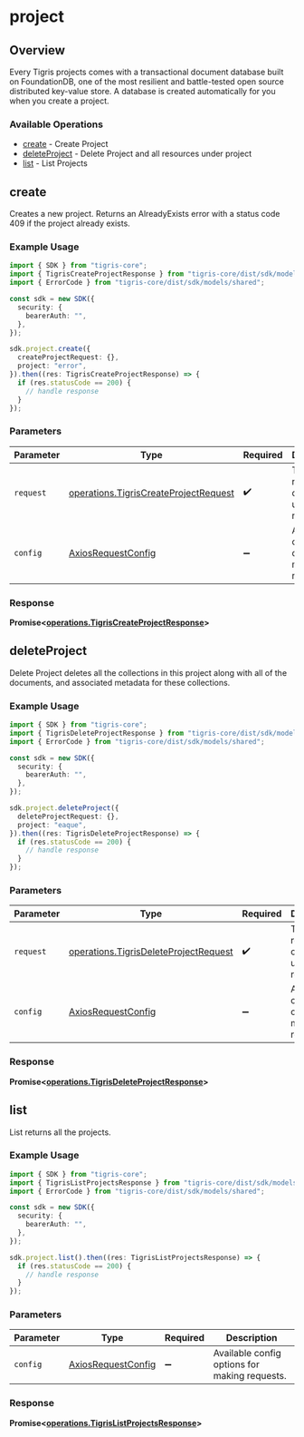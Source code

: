 # project

## Overview

Every Tigris projects comes with a transactional document database built on FoundationDB, one of the most resilient and battle-tested open source distributed key-value store. A database is created automatically for you when you create a project.

### Available Operations

* [create](#create) - Create Project
* [deleteProject](#deleteproject) - Delete Project and all resources under project
* [list](#list) - List Projects

## create

Creates a new project. Returns an AlreadyExists error with a status code 409 if the project already exists.

### Example Usage

```typescript
import { SDK } from "tigris-core";
import { TigrisCreateProjectResponse } from "tigris-core/dist/sdk/models/operations";
import { ErrorCode } from "tigris-core/dist/sdk/models/shared";

const sdk = new SDK({
  security: {
    bearerAuth: "",
  },
});

sdk.project.create({
  createProjectRequest: {},
  project: "error",
}).then((res: TigrisCreateProjectResponse) => {
  if (res.statusCode == 200) {
    // handle response
  }
});
```

### Parameters

| Parameter                                                                                      | Type                                                                                           | Required                                                                                       | Description                                                                                    |
| ---------------------------------------------------------------------------------------------- | ---------------------------------------------------------------------------------------------- | ---------------------------------------------------------------------------------------------- | ---------------------------------------------------------------------------------------------- |
| `request`                                                                                      | [operations.TigrisCreateProjectRequest](../../models/operations/tigriscreateprojectrequest.md) | :heavy_check_mark:                                                                             | The request object to use for the request.                                                     |
| `config`                                                                                       | [AxiosRequestConfig](https://axios-http.com/docs/req_config)                                   | :heavy_minus_sign:                                                                             | Available config options for making requests.                                                  |


### Response

**Promise<[operations.TigrisCreateProjectResponse](../../models/operations/tigriscreateprojectresponse.md)>**


## deleteProject

Delete Project deletes all the collections in this project along with all of the documents, and associated metadata for these collections.

### Example Usage

```typescript
import { SDK } from "tigris-core";
import { TigrisDeleteProjectResponse } from "tigris-core/dist/sdk/models/operations";
import { ErrorCode } from "tigris-core/dist/sdk/models/shared";

const sdk = new SDK({
  security: {
    bearerAuth: "",
  },
});

sdk.project.deleteProject({
  deleteProjectRequest: {},
  project: "eaque",
}).then((res: TigrisDeleteProjectResponse) => {
  if (res.statusCode == 200) {
    // handle response
  }
});
```

### Parameters

| Parameter                                                                                      | Type                                                                                           | Required                                                                                       | Description                                                                                    |
| ---------------------------------------------------------------------------------------------- | ---------------------------------------------------------------------------------------------- | ---------------------------------------------------------------------------------------------- | ---------------------------------------------------------------------------------------------- |
| `request`                                                                                      | [operations.TigrisDeleteProjectRequest](../../models/operations/tigrisdeleteprojectrequest.md) | :heavy_check_mark:                                                                             | The request object to use for the request.                                                     |
| `config`                                                                                       | [AxiosRequestConfig](https://axios-http.com/docs/req_config)                                   | :heavy_minus_sign:                                                                             | Available config options for making requests.                                                  |


### Response

**Promise<[operations.TigrisDeleteProjectResponse](../../models/operations/tigrisdeleteprojectresponse.md)>**


## list

List returns all the projects.

### Example Usage

```typescript
import { SDK } from "tigris-core";
import { TigrisListProjectsResponse } from "tigris-core/dist/sdk/models/operations";
import { ErrorCode } from "tigris-core/dist/sdk/models/shared";

const sdk = new SDK({
  security: {
    bearerAuth: "",
  },
});

sdk.project.list().then((res: TigrisListProjectsResponse) => {
  if (res.statusCode == 200) {
    // handle response
  }
});
```

### Parameters

| Parameter                                                    | Type                                                         | Required                                                     | Description                                                  |
| ------------------------------------------------------------ | ------------------------------------------------------------ | ------------------------------------------------------------ | ------------------------------------------------------------ |
| `config`                                                     | [AxiosRequestConfig](https://axios-http.com/docs/req_config) | :heavy_minus_sign:                                           | Available config options for making requests.                |


### Response

**Promise<[operations.TigrisListProjectsResponse](../../models/operations/tigrislistprojectsresponse.md)>**

